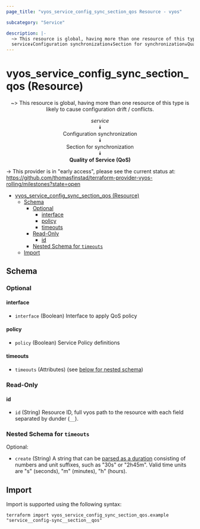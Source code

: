 ```yaml
---
page_title: "vyos_service_config_sync_section_qos Resource - vyos"

subcategory: "Service"

description: |-
  ~> This resource is global, having more than one resource of this type is likely to cause configuration drift / conflicts.
  service⯯Configuration synchronization⯯Section for synchronization⯯Quality of Service (QoS)
---
```


# vyos_service_config_sync_section_qos (Resource)
<center>

~> This resource is global, having more than one resource of this type is likely to cause configuration drift / conflicts.

*service*  
⯯  
Configuration synchronization  
⯯  
Section for synchronization  
⯯  
**Quality of Service (QoS)**


</center>

-> This provider is in "early access", please see the current status at: https://github.com/thomasfinstad/terraform-provider-vyos-rolling/milestones?state=open

<!--TOC-->

- [vyos_service_config_sync_section_qos (Resource)](#vyos_service_config_sync_section_qos-resource)
  - [Schema](#schema)
    - [Optional](#optional)
      - [interface](#interface)
      - [policy](#policy)
      - [timeouts](#timeouts)
    - [Read-Only](#read-only)
      - [id](#id)
    - [Nested Schema for `timeouts`](#nested-schema-for-timeouts)
  - [Import](#import)

<!--TOC-->

<!-- schema generated by tfplugindocs -->
## Schema

### Optional

#### interface
- `interface` (Boolean) Interface to apply QoS policy
#### policy
- `policy` (Boolean) Service Policy definitions
#### timeouts
- `timeouts` (Attributes) (see [below for nested schema](#nestedatt--timeouts))

### Read-Only

#### id
- `id` (String) Resource ID, full vyos path to the resource with each field separated by dunder (`__`).

<a id="nestedatt--timeouts"></a>
### Nested Schema for `timeouts`

Optional:

- `create` (String) A string that can be [parsed as a duration](https://pkg.go.dev/time#ParseDuration) consisting of numbers and unit suffixes, such as &#34;30s&#34; or &#34;2h45m&#34;. Valid time units are &#34;s&#34; (seconds), &#34;m&#34; (minutes), &#34;h&#34; (hours).

## Import

Import is supported using the following syntax:

```shell
terraform import vyos_service_config_sync_section_qos.example "service__config-sync__section__qos"
```
